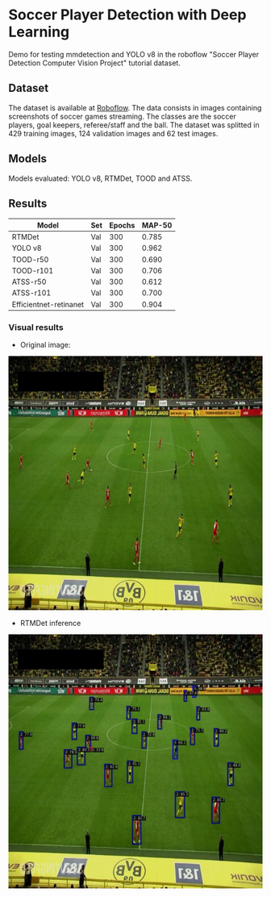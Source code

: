 # Soccer Player Detection with Deep Learning

Demo for testing mmdetection and YOLO v8 in the roboflow "Soccer Player Detection Computer Vision Project" tutorial dataset.


## Dataset

The dataset is available at [Roboflow](https://universe.roboflow.com/prestona/soccer-player-detection-pk7eg). The data consists in images containing screenshots of soccer games streaming. The classes are the soccer players, goal keepers, referee/staff and the ball. The dataset was splitted in 429 training images, 124 validation images and 62 test images.

## Models

Models evaluated: YOLO v8, RTMDet, TOOD and ATSS.

## Results

| Model    | Set | Epochs | MAP-50 |
|----------|-----|--------|--------|
| RTMDet   | Val |   300  | 0.785  |
| YOLO v8  | Val |   300  | 0.962  |
| TOOD-r50 | Val |   300  | 0.690  |
| TOOD-r101| Val |   300  | 0.706  |
| ATSS-r50 | Val |   300  | 0.612  |
| ATSS-r101| Val |   300  | 0.700  |
| Efficientnet-retinanet| Val |   300  | 0.904  |

### Visual results

- Original image:

![RTMDet result](imgs/798b45_3_7_png_jpg.rf.65da737c630bf725764deff92ce8ce5d.jpg)

- RTMDet inference

 ![RTMDet result](imgs/798b45_3_7_png_jpg.rf.65da737c630bf725764deff92ce8ce5d_rtmdet.jpg)